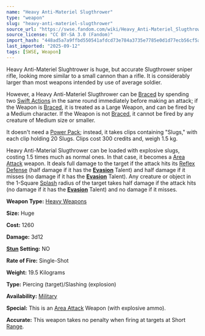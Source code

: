 ```yaml
---
name: "Heavy Anti-Materiel Slugthrower"
type: "weapon"
slug: "heavy-anti-materiel-slugthrower"
source_url: "https://swse.fandom.com/wiki/Heavy_Anti-Materiel_Slugthrower"
source_license: "CC BY-SA 3.0 (Fandom)"
import_hash: "448ad5a7a9ffbd550541afdcd73e784a3735e7785e0d1d77ecb56cf5a246a233"
last_imported: "2025-09-12"
tags: [SWSE, Weapon]
---
```

Heavy Anti-Materiel Slughtrower is huge, but accurate Slugthrower sniper rifle, looking more similar to a small cannon than a rifle. It is considerably larger than most weapons intended by use of average soldier.

However, a Heavy Anti-Materiel Slugthrower can be [Braced](https://swse.fandom.com/wiki/Braced) by spending two [Swift Actions](https://swse.fandom.com/wiki/Swift_Actions) in the same round immediately before making an attack; if the Weapon is [Braced](https://swse.fandom.com/wiki/Braced), it is treated as a Large Weapon, and can be fired by a Medium character. If the Weapon is not [Braced](https://swse.fandom.com/wiki/Braced), it cannot be fired by any creature of Medium size or smaller.

It doesn't need a [Power Pack](https://swse.fandom.com/wiki/Power_Pack); instead, it takes clips containing "Slugs," with each clip holding 20 Slugs. Clips cost 300 credits and, weigh 1.5 kg.

Heavy Anti-Material Slugthrower can be loaded with explosive slugs, costing 1.5 times much as normal ones. In that case, it becomes a [Area Attack](https://swse.fandom.com/wiki/Area_Attack) weapon. It deals full damage to the target if the attack hits its [Reflex Defense](https://swse.fandom.com/wiki/Reflex_Defense) (half damage if it has the **[Evasion](https://swse.fandom.com/wiki/Evasion)** Talent) and half damage if it misses (no damage if it has the **[Evasion](https://swse.fandom.com/wiki/Evasion)** Talent). Any creature or object in the 1-Square [Splash](https://swse.fandom.com/wiki/Splash) radius of the target takes half damage if the attack hits (no damage if it has the **[Evasion](https://swse.fandom.com/wiki/Evasion)** Talent) and no damage if it misses.

**Weapon Type:** [Heavy Weapons](https://swse.fandom.com/wiki/Heavy_Weapons)

**Size:** Huge

**Cost:** 1260

**Damage:** 3d12

**[Stun](https://swse.fandom.com/wiki/Stun) Setting:** NO

**Rate of Fire:** Single-Shot

**Weight:** 19.5 Kilograms

**Type:** Piercing (target)/Slashing (explosion)

**Availability:** [Military](https://swse.fandom.com/wiki/Military)

**Special:** This is an [Area Attack](https://swse.fandom.com/wiki/Area_Attack) Weapon (with explosive ammo).

**Accurate:** This weapon takes no penalty when firing at targets at Short [Range](https://swse.fandom.com/wiki/Range).
